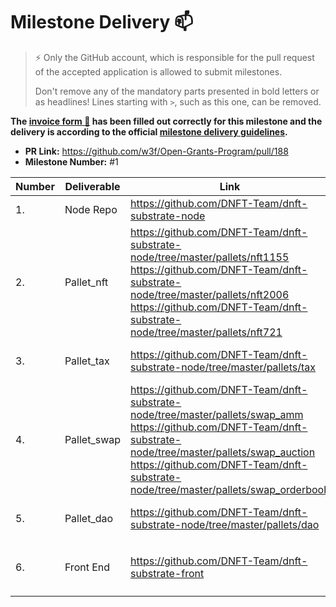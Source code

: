# Milestone Delivery 📫

> ⚡ Only the GitHub account, which is responsible for the pull request of the accepted application is allowed to submit milestones.
>
> Don't remove any of the mandatory parts presented in bold letters or as headlines! Lines starting with `>`, such as this one, can be removed.

**The [invoice form 📝](https://docs.google.com/forms/d/e/1FAIpQLSfmNYaoCgrxyhzgoKQ0ynQvnNRoTmgApz9NrMp-hd8mhIiO0A/viewform) has been filled out correctly for this milestone and the delivery is according to the official [milestone delivery guidelines](https://github.com/w3f/General-Grants-Program/blob/master/grants/milestone-deliverables-guidelines.md).**

- **PR Link:** https://github.com/w3f/Open-Grants-Program/pull/188
- **Milestone Number:** #1

| Number | Deliverable | Link                                                         | Notes                                                        |
| ------ | ----------- | ------------------------------------------------------------ | ------------------------------------------------------------ |
| 1.     | Node Repo   | https://github.com/DNFT-Team/dnft-substrate-node             | Complete the deployment of the basic public chain            |
| 2.     | Pallet_nft  | https://github.com/DNFT-Team/dnft-substrate-node/tree/master/pallets/nft1155<br />https://github.com/DNFT-Team/dnft-substrate-node/tree/master/pallets/nft2006<br />https://github.com/DNFT-Team/dnft-substrate-node/tree/master/pallets/nft721 | Complete the development of pallet_nft, realize the ERC1155 standard and integrate existing ERC721 standard(eg. https://github.com/danforbes/pallet-nft) |
| 3.     | Pallet_tax  | https://github.com/DNFT-Team/dnft-substrate-node/tree/master/pallets/tax | Complete the development of pallet_tax and realize the storage tax and collection mechanism |
| 4.     | Pallet_swap | https://github.com/DNFT-Team/dnft-substrate-node/tree/master/pallets/swap_amm<br />https://github.com/DNFT-Team/dnft-substrate-node/tree/master/pallets/swap_auction<br />https://github.com/DNFT-Team/dnft-substrate-node/tree/master/pallets/swap_orderbook | Complete the development of pallet_swap and realize the NFT swap mechanism |
| 5.     | Pallet_dao  | https://github.com/DNFT-Team/dnft-substrate-node/tree/master/pallets/dao | Complete the development of pallet_dao and realize the governance mechanism |
| 6.     | Front End   | https://github.com/DNFT-Team/dnft-substrate-front            | Complete the development of the basic interactive page in vue，and the interface will be available in chinese as well as english |
